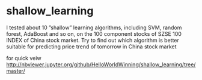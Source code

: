 # shallow_learning

I tested about 10  ”shallow” learning algorithms, including SVM, random forest, AdaBoost and so on,  on the 100 component stocks of SZSE 100 INDEX of China stock market. Try to find out which algorithm is better suitable for predicting price trend of tomorrow in China stock market

for quick veiw http://nbviewer.jupyter.org/github/HelloWorldWinning/shallow_learning/tree/master/  
